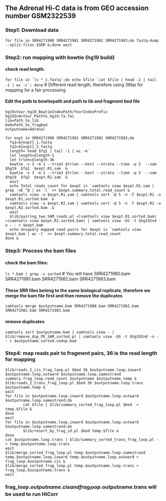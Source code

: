 ## The Adrenal Hi-C data is from GEO accession number GSM2322539
### Step1: Download data 
`for file in SRR4271980 SRR4271981 SRR4271982 SRR4271983;do fastq-dump --split-files $SRR &;done wait`
### Step2: run mapping with bowtie (hg19 build)
#### check read length:
``for file in `ls *_1.fastq`;do echo $file `cat $file | head -2 | tail -1 | wc -c`; done`` # Different read length, therefore using 36bp for mapping for a fair processing
#### Edit the path to bowtiepath and path to lib and fragment bed file
```
hg19=Your_hg19_BowtieIndexPath/YourIndexPrefix
hg19Ind=Your_PathTo_hg19.fa.fai
lib=Path_to_lib
bed=Path_to_fragbed
outputname=Adrenal

for expt in SRR4271980 SRR4271981 SRR4271982 SRR4271983;do
  fq1=${expt}_1.fastq
  fq2=${expt}_2.fastq
  length=`head $fq1 | tail -1 | wc -m`
  let length=$length-1
  let trlen=$length-36
  bowtie -v 3 -m 1 --trim3 $trlen --best --strata --time -p 5  --sam $hg19  $fq1  $expt.R1.sam  &
  bowtie -v 3 -m 1 --trim3 $trlen --best --strata --time -p 5  --sam $hg19  $fq2  $expt.R2.sam  &
  wait
  echo Total reads count for $expt is `samtools view $expt.R1.sam | grep -vE ^@ | wc -l` >> $expt.summary.total.read_count &
  samtools view -u $expt.R1.sam | samtools sort -@ 5 -n -T $expt.R1 -o $expt.R1.sorted.bam  &
  samtools view -u $expt.R2.sam | samtools sort -@ 5 -n -T $expt.R2 -o $expt.R2.sorted.bam  &
  wait
  $lib/pairing_two_SAM_reads.pl <(samtools view $expt.R1.sorted.bam) <(samtools view $expt.R2.sorted.bam) | samtools view -bS -t $hg19Ind -o - - > $expt.bam
  echo Uniquely mapped read pairs for $expt is `samtools view $expt.bam | wc -l` >> $expt.summary.total.read_count
done &
```
### Step3: Process the bam files
#### check the bam files:
`ls *.bam | grep -v sorted` # You will have SRR4271980.bam SRR4271981.bam SRR4271982.bam SRR4271983.bam
#### These SRR files belong to the same biological replicate, therefore we merge the bam file first and then remove the duplicates
`samtools merge $outputname.bam SRR4271980.bam SRR4271981.bam SRR4271982.bam SRR4271983.bam`
#### remove duplicates
`samtools sort $outputname.bam | samtools view - | $lib/remove_dup_PE_SAM_sorted.pl | samtools view -bS -t $hg19Ind -o - - > $outputname.sorted.nodup.bam `
### Step4: map reads pair to fragment pairs, 36 is the read length for mapping
```
$lib/reads_2_cis_frag_loop.pl $bed 36 $outputname.loop.inward $outputname.loop.outward $outputname.loop.samestrand summary.frag_loop.read_count $outputname $outputname.temp &
$lib/reads_2_trans_frag_loop.pl $bed 36 $outputname.loop.trans $outputname.temp &
wait
for file in $outputname.loop.inward $outputname.loop.outward $outputname.loop.samestrand;do
        cat $file | $lib/summary_sorted_frag_loop.pl $bed  > temp.$file &
done
wait
for file in $outputname.loop.inward $outputname.loop.outward $outputname.loop.samestrand;do
        $lib/resort_by_frag_id.pl $bed temp.$file &
done
cat $outputname.loop.trans | $lib/summary_sorted_trans_frag_loop.pl - > temp.$outputname.loop.trans
wait
$lib/merge_sorted_frag_loop.pl temp.$outputname.loop.samestrand temp.$outputname.loop.inward temp.$outputname.loop.outward > frag_loop.$outputname.cis &
$lib/merge_sorted_frag_loop.pl temp.$outputname.loop.trans > frag_loop.$outputname.trans &
wait
```
### frag_loop.$outputname.cis and frag_loop.$outputname.trans will be used to run HiCorr
